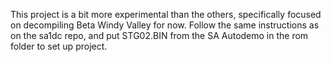 This project is a bit more experimental than the others, specifically focused on decompiling Beta Windy Valley for now.
Follow the same instructions as on the sa1dc repo, and put STG02.BIN from the SA Autodemo in the rom folder to set up project.